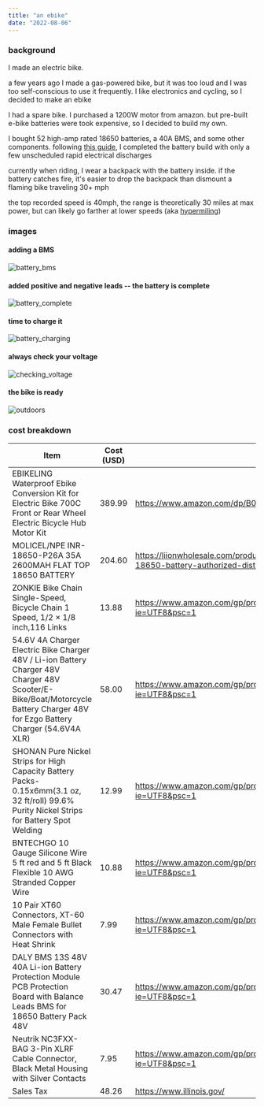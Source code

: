 ```yaml
---
title: "an ebike"
date: "2022-08-06"
---
```

### background

I made an electric bike. 

a few years ago I made a gas-powered bike, but it was too loud and I was too self-conscious to use it frequently. I like electronics and cycling, so I decided to make an ebike

I had a spare bike. I purchased a 1200W motor from amazon. but pre-built e-bike batteries were took expensive, so I decided to build my own.

I bought 52 high-amp rated 18650 batteries, a 40A BMS, and some other components. following [this guide](https://www.ebikeschool.com/how-to-build-a-diy-electric-bicycle-lithium-battery-from-18650-cells/), I completed the battery build with only a few unscheduled rapid electrical discharges

currently when riding, I wear a backpack with the battery inside. if the battery catches fire, it's easier to drop the backpack than dismount a flaming bike traveling 30+ mph

the top recorded speed is 40mph, the range is theoretically 30 miles at max power, but can likely go farther at lower speeds (aka [hypermiling](https://en.wikipedia.org/wiki/Hypermiling))

### images

#### adding a BMS
![battery_bms](/static/ebike/battery_bms.JPG)
#### added positive and negative leads -- the battery is complete
![battery_complete](/static/ebike/battery_complete.JPG)
#### time to charge it
![battery_charging](/static/ebike/battery_charging.JPG)
#### always check your voltage
![checking_voltage](/static/ebike/checking_voltage.JPG)
#### the bike is ready
![outdoors](/static/ebike/outdoors.JPG)

### cost breakdown

| Item | Cost (USD) | Link |
| ---- | ---- | ---- |
| EBIKELING Waterproof Ebike Conversion Kit for Electric Bike 700C Front or Rear Wheel Electric Bicycle Hub Motor Kit | 389.99 | https://www.amazon.com/dp/B07MY91KHZ?th=1&psc=1 |
MOLICEL/NPE INR-18650-P26A 35A 2600MAH FLAT TOP 18650 BATTERY | 204.60 | https://liionwholesale.com/products/molicel-npe-p26a-35a-2600mah-flat-top-18650-battery-authorized-distributor-inr-18650-p26a?variant=16132682154078 |
ZONKIE Bike Chain Single-Speed, Bicycle Chain 1 Speed, 1/2 × 1/8 inch,116 Links | 13.88 | https://www.amazon.com/gp/product/B078HRX7QS/ref=ppx_od_dt_b_asin_title_s00?ie=UTF8&psc=1 |
54.6V 4A Charger Electric Bike Charger 48V / Li-ion Battery Charger 48V Charger 48V Scooter/E-Bike/Boat/Motorcycle Battery Charger 48V for Ezgo Battery Charger (54.6V4A XLR) | 58.00 | https://www.amazon.com/gp/product/B07PN7LN92/ref=ppx_yo_dt_b_asin_title_o09_s01?ie=UTF8&psc=1 |
SHONAN Pure Nickel Strips for High Capacity Battery Packs- 0.15x6mm(3.1 oz, 32 ft/roll) 99.6% Purity Nickel Strips for Battery Spot Welding | 12.99 | https://www.amazon.com/gp/product/B08RJ8C28J/ref=ppx_yo_dt_b_asin_title_o09_s00?ie=UTF8&psc=1 |
BNTECHGO 10 Gauge Silicone Wire 5 ft red and 5 ft Black Flexible 10 AWG Stranded Copper Wire | 10.88 | https://www.amazon.com/gp/product/B017TGYW3S/ref=ppx_yo_dt_b_asin_title_o09_s00?ie=UTF8&psc=1 |
10 Pair XT60 Connectors, XT-60 Male Female Bullet Connectors with Heat Shrink | 7.99 | https://www.amazon.com/gp/product/B07DVDKL42/ref=ppx_yo_dt_b_asin_title_o09_s00?ie=UTF8&psc=1 |
DALY BMS 13S 48V 40A Li-ion Battery Protection Module PCB Protection Board with Balance Leads BMS for 18650 Battery Pack 48V | 30.47 | https://www.amazon.com/gp/product/B08SJPFWP8/ref=ppx_od_dt_b_asin_title_s00?ie=UTF8&psc=1 |
Neutrik NC3FXX-BAG 3-Pin XLRF Cable Connector, Black Metal Housing with Silver Contacts | 7.95 | https://www.amazon.com/gp/product/B002EDVPU0/ref=ppx_od_dt_b_asin_title_s00?ie=UTF8&psc=1
Sales Tax | 48.26 | https://www.illinois.gov/ |



